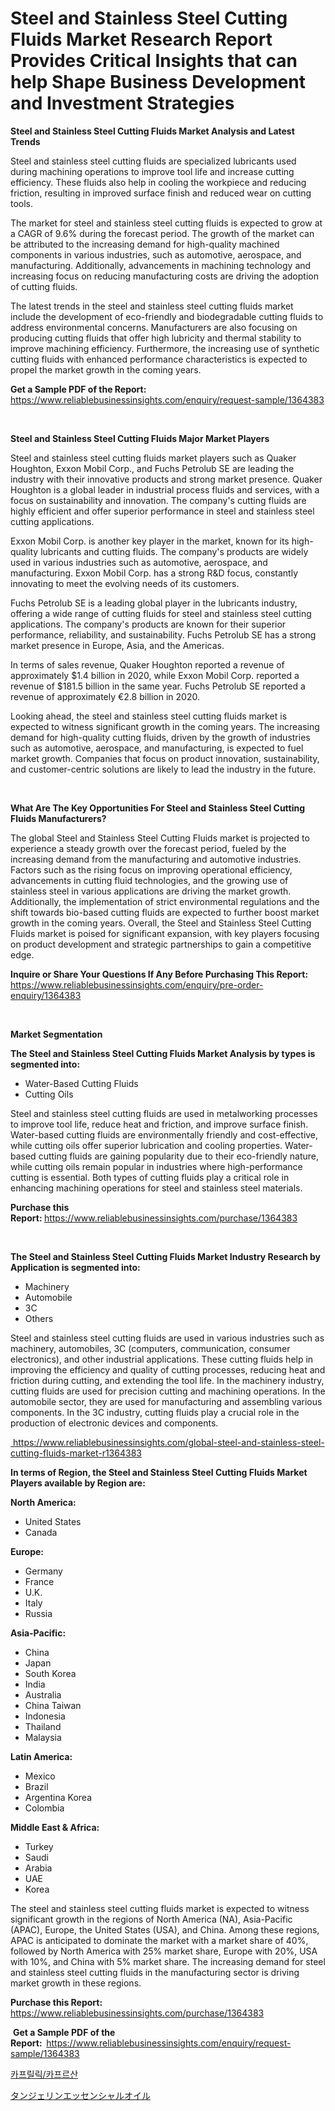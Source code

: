 <p><h1>Steel and Stainless Steel Cutting Fluids Market Research Report Provides Critical Insights that can help Shape Business Development and Investment Strategies</h1></p><p><strong>Steel and Stainless Steel Cutting Fluids Market Analysis and Latest Trends</strong></p>
<p><p>Steel and stainless steel cutting fluids are specialized lubricants used during machining operations to improve tool life and increase cutting efficiency. These fluids also help in cooling the workpiece and reducing friction, resulting in improved surface finish and reduced wear on cutting tools.</p><p>The market for steel and stainless steel cutting fluids is expected to grow at a CAGR of 9.6% during the forecast period. The growth of the market can be attributed to the increasing demand for high-quality machined components in various industries, such as automotive, aerospace, and manufacturing. Additionally, advancements in machining technology and increasing focus on reducing manufacturing costs are driving the adoption of cutting fluids.</p><p>The latest trends in the steel and stainless steel cutting fluids market include the development of eco-friendly and biodegradable cutting fluids to address environmental concerns. Manufacturers are also focusing on producing cutting fluids that offer high lubricity and thermal stability to improve machining efficiency. Furthermore, the increasing use of synthetic cutting fluids with enhanced performance characteristics is expected to propel the market growth in the coming years.</p></p>
<p><strong>Get a Sample PDF of the Report:&nbsp;</strong> <a href="https://www.reliablebusinessinsights.com/enquiry/request-sample/1364383">https://www.reliablebusinessinsights.com/enquiry/request-sample/1364383</a></p>
<p>&nbsp;</p>
<p><strong>Steel and Stainless Steel Cutting Fluids Major Market Players</strong></p>
<p><p>Steel and stainless steel cutting fluids market players such as Quaker Houghton, Exxon Mobil Corp., and Fuchs Petrolub SE are leading the industry with their innovative products and strong market presence. Quaker Houghton is a global leader in industrial process fluids and services, with a focus on sustainability and innovation. The company's cutting fluids are highly efficient and offer superior performance in steel and stainless steel cutting applications.</p><p>Exxon Mobil Corp. is another key player in the market, known for its high-quality lubricants and cutting fluids. The company's products are widely used in various industries such as automotive, aerospace, and manufacturing. Exxon Mobil Corp. has a strong R&D focus, constantly innovating to meet the evolving needs of its customers.</p><p>Fuchs Petrolub SE is a leading global player in the lubricants industry, offering a wide range of cutting fluids for steel and stainless steel cutting applications. The company's products are known for their superior performance, reliability, and sustainability. Fuchs Petrolub SE has a strong market presence in Europe, Asia, and the Americas.</p><p>In terms of sales revenue, Quaker Houghton reported a revenue of approximately $1.4 billion in 2020, while Exxon Mobil Corp. reported a revenue of $181.5 billion in the same year. Fuchs Petrolub SE reported a revenue of approximately €2.8 billion in 2020.</p><p>Looking ahead, the steel and stainless steel cutting fluids market is expected to witness significant growth in the coming years. The increasing demand for high-quality cutting fluids, driven by the growth of industries such as automotive, aerospace, and manufacturing, is expected to fuel market growth. Companies that focus on product innovation, sustainability, and customer-centric solutions are likely to lead the industry in the future.</p></p>
<p>&nbsp;</p>
<p><strong>What Are The Key Opportunities For Steel and Stainless Steel Cutting Fluids Manufacturers?</strong></p>
<p><p>The global Steel and Stainless Steel Cutting Fluids market is projected to experience a steady growth over the forecast period, fueled by the increasing demand from the manufacturing and automotive industries. Factors such as the rising focus on improving operational efficiency, advancements in cutting fluid technologies, and the growing use of stainless steel in various applications are driving the market growth. Additionally, the implementation of strict environmental regulations and the shift towards bio-based cutting fluids are expected to further boost market growth in the coming years. Overall, the Steel and Stainless Steel Cutting Fluids market is poised for significant expansion, with key players focusing on product development and strategic partnerships to gain a competitive edge.</p></p>
<p><strong>Inquire or Share Your Questions If Any Before Purchasing This Report:</strong> <a href="https://www.reliablebusinessinsights.com/enquiry/pre-order-enquiry/1364383">https://www.reliablebusinessinsights.com/enquiry/pre-order-enquiry/1364383</a></p>
<p>&nbsp;</p>
<p><strong>Market Segmentation</strong></p>
<p><strong>The Steel and Stainless Steel Cutting Fluids Market Analysis by types is segmented into:</strong></p>
<p><ul><li>Water-Based Cutting Fluids</li><li>Cutting Oils</li></ul></p>
<p><p>Steel and stainless steel cutting fluids are used in metalworking processes to improve tool life, reduce heat and friction, and improve surface finish. Water-based cutting fluids are environmentally friendly and cost-effective, while cutting oils offer superior lubrication and cooling properties. Water-based cutting fluids are gaining popularity due to their eco-friendly nature, while cutting oils remain popular in industries where high-performance cutting is essential. Both types of cutting fluids play a critical role in enhancing machining operations for steel and stainless steel materials.</p></p>
<p><strong>Purchase this Report:&nbsp;</strong><a href="https://www.reliablebusinessinsights.com/purchase/1364383">https://www.reliablebusinessinsights.com/purchase/1364383</a></p>
<p>&nbsp;</p>
<p><strong>The Steel and Stainless Steel Cutting Fluids Market Industry Research by Application is segmented into:</strong></p>
<p><ul><li>Machinery</li><li>Automobile</li><li>3C</li><li>Others</li></ul></p>
<p><p>Steel and stainless steel cutting fluids are used in various industries such as machinery, automobiles, 3C (computers, communication, consumer electronics), and other industrial applications. These cutting fluids help in improving the efficiency and quality of cutting processes, reducing heat and friction during cutting, and extending the tool life. In the machinery industry, cutting fluids are used for precision cutting and machining operations. In the automobile sector, they are used for manufacturing and assembling various components. In the 3C industry, cutting fluids play a crucial role in the production of electronic devices and components.</p></p>
<p><a href="https://www.reliablebusinessinsights.com/global-steel-and-stainless-steel-cutting-fluids-market-r1364383">&nbsp;https://www.reliablebusinessinsights.com/global-steel-and-stainless-steel-cutting-fluids-market-r1364383</a></p>
<p><strong>In terms of Region, the Steel and Stainless Steel Cutting Fluids Market Players available by Region are:</strong></p>
<p>
    <p> <strong> North America: </strong>
        <ul>
            <li>United States</li>
            <li>Canada</li>
        </ul>
        </p> 
    <p> <strong> Europe: </strong>
        <ul>
            <li>Germany</li>
            <li>France</li>
            <li>U.K.</li>
            <li>Italy</li>
            <li>Russia</li>
        </ul>
        </p> 
    <p> <strong> Asia-Pacific: </strong>
        <ul>
            <li>China</li>
            <li>Japan</li>
            <li>South Korea</li>
            <li>India</li>
            <li>Australia</li>
            <li>China Taiwan</li>
            <li>Indonesia</li>
            <li>Thailand</li>
            <li>Malaysia</li>
        </ul>
        </p> 
    <p> <strong> Latin America: </strong>
        <ul>
            <li>Mexico</li>
            <li>Brazil</li>
            <li>Argentina Korea</li>
            <li>Colombia</li>
        </ul>
        </p> 
    <p> <strong> Middle East & Africa: </strong>
        <ul>
            <li>Turkey</li>
            <li>Saudi</li>
            <li>Arabia</li>
            <li>UAE</li>
            <li>Korea</li>
        </ul>
    </p>
    </p>
<p><p>The steel and stainless steel cutting fluids market is expected to witness significant growth in the regions of North America (NA), Asia-Pacific (APAC), Europe, the United States (USA), and China. Among these regions, APAC is anticipated to dominate the market with a market share of 40%, followed by North America with 25% market share, Europe with 20%, USA with 10%, and China with 5% market share. The increasing demand for steel and stainless steel cutting fluids in the manufacturing sector is driving market growth in these regions.</p></p>
<p><strong>Purchase this Report: </strong><a href="https://www.reliablebusinessinsights.com/purchase/1364383">https://www.reliablebusinessinsights.com/purchase/1364383</a></p>
<p>&nbsp;<strong>Get a Sample PDF of the Report:&nbsp;&nbsp;</strong><a href="https://www.reliablebusinessinsights.com/enquiry/request-sample/1364383">https://www.reliablebusinessinsights.com/enquiry/request-sample/1364383</a></p>
<p><strong></strong></p>
<p><p><a href="https://medium.com/@rowedrowe/%EA%B8%80%EB%A1%9C%EB%B2%8C-%EC%B9%B4%ED%94%84%EB%A6%B4%EB%A6%AD-%EC%B9%B4%ED%94%84%EB%A6%AD%EC%82%B0-%EC%8B%9C%EC%9E%A5-%EA%B7%9C%EB%AA%A8%EB%8A%94-2024%EB%85%84%EB%B6%80%ED%84%B0-2031%EB%85%84%EA%B9%8C%EC%A7%80-%EC%97%B0%ED%8F%89%EA%B7%A0-%EC%84%B1%EC%9E%A5%EB%A5%A0%EC%9D%B4-%EB%A5%BC-%EA%B2%BD%ED%97%98%ED%95%A0-%EA%B2%83%EC%9C%BC%EB%A1%9C-%EC%98%88%EC%83%81%EB%90%A9%EB%8B%88%EB%8B%A4-%EC%82%B0%EC%97%85%EC%97%90-%EB%94%B0%EB%A5%B4%EB%A9%B4-dc9620f8cf5d">카프릴릭/카프르산</a></p><p><a href="https://github.com/oqxogxyvqe90775/Market-Research-Report-List-2/blob/main/3876019138550.md">タンジェリンエッセンシャルオイル</a></p></p>